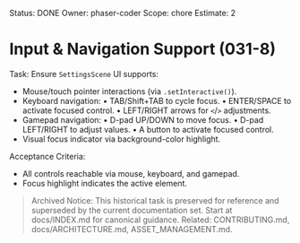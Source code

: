 Status: DONE
Owner: phaser-coder
Scope: chore
Estimate: 2

# Input & Navigation Support (031-8)

Task: Ensure `SettingsScene` UI supports:
- Mouse/touch pointer interactions (via `.setInteractive()`).
- Keyboard navigation:
  • TAB/Shift+TAB to cycle focus.
  • ENTER/SPACE to activate focused control.
  • LEFT/RIGHT arrows for `<`/`>` adjustments.
- Gamepad navigation:
  • D-pad UP/DOWN to move focus.
  • D-pad LEFT/RIGHT to adjust values.
  • A button to activate focused control.
- Visual focus indicator via background-color highlight.

Acceptance Criteria:
- All controls reachable via mouse, keyboard, and gamepad.
- Focus highlight indicates the active element.
> Archived Notice: This historical task is preserved for reference and superseded by the current documentation set. Start at docs/INDEX.md for canonical guidance. Related: CONTRIBUTING.md, docs/ARCHITECTURE.md, ASSET_MANAGEMENT.md.
